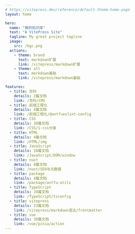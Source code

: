 ```yaml
---
# https://vitepress.dev/reference/default-theme-home-page
layout: home

hero:
  name: "赖的知识库"
  text: "A VitePress Site"
  tagline: My great project tagline
  image:
    src: /bgc.png
  actions:
    - theme: brand
      text: markdown扩展
      link: /vitepress/markdown扩展
    - theme: alt
      text: markdown基础
      link: /vitepress/markdown基础

features:
  - title: 百科
    details: 2篇文档
    link: /百科/CMS
  - title: 前端工程化
    details: 4篇文档
    link: /前端工程化/@antfueslint-config
  - title: CSS
    details: 30篇文档
    link: /CSS/1-css分类
  - title: HTML
    details: 4篇文档
    link: /HTML/img
  - title: JavaScript
    details: 18篇文档
    link: /JavaScript/DOM/window
  - title: nuxt
    details: 8篇文档
    link: /nuxt/SEO与元数据
  - title: package
    details: 4篇文档
    link: /package/antfu-utils
  - title: TypeScript
    details: 20篇文档
    link: /TypeScript/tsconfig
  - title: vitepress
    details: 23篇文档
    link: /vitepress/markdown语法/frontmatter
  - title: vue
    details: 30篇文档
    link: /vue/pinia/action
---
```

